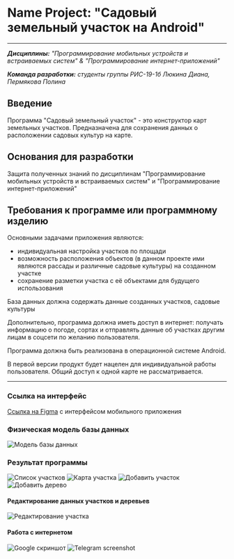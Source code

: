 # Name Project: "Садовый земельный участок на Android"
____
***Дисциплины:*** *"Программирование мобильных устройств и встраиваемых систем" & "Программирование интернет-приложений"*

***Команда разработки:*** *студенты группы РИС-19-1б Люкина Диана, Пермякова Полина*

## Введение
Программа "Садовый земельный участок" - это конструктор карт земельных участков. Предназначена для сохранения данных о расположении садовых культур на карте.

## Основания для разработки
Защита полученных знаний по дисциплинам "Программирование мобильных устройств и встраиваемых систем" и "Программирование интернет-приложений"

## Требования к программе или программному изделию
Основными задачами приложения являются:
- индивидуальная настройка участков по площади
- возможность расположения объектов (в данном проекте ими являются рассады и различные садовые культуры) на созданном участке
- сохранение разметки участка с её объектами для будущего использования

База данных должна содержать данные созданных участков, садовые культуры

Дополнительно, программа должна иметь доступ в интернет: получать информацию о погоде, сортах и отправлять данные об участках другим лицам в соцсети по желанию пользователя. 

Программа должна быть реализована в операционной системе Android.

В первой версии продукт будет нацелен для индивидуальной работы пользователя. Общий доступ к одной карте не рассматривается.

--- 

### Ссылка на интерфейс
[Ссылка на Figma](https://www.figma.com/file/WTgZHccmoqRfi1nr9tXf8D/Garden-Application?node-id=0%3A1&t=lTV5qti7NxaPDrvz-0) с интерфейсом мобильного приложения

### Физическая модель базы данных
![Модель базы данных](/img/DataBase%20model.drawio%20(4).png)

### Результат программы
![Список участков](/img/list_plots.jpg) ![Карта участка](/img/plot_map.jpg) ![Добавить участок](/img/add_plot.jpg) ![Добавить дерево](/img/add_tree.jpg)

#### Редактирование данных участков и деревьев
![Редактирование участка](/img/update_plot.jpg)

#### Работа с интернетом
![Google скриншот](/img/screen_gmail.jpg) ![Telegram screenshot](/img/screen_telegram.jpg)


